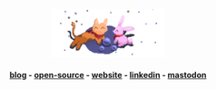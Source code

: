 <div align="center">

<img src="banner.png" width="200" alt="drawing">

#### [blog](https://dev.to/hitblast) - [open-source](https://github.com/hitblast?tab=repositories) - [website](https://hitblastis.me/) - [linkedin](https://www.linkedin.com/in/hitblast/) - [mastodon](https://fosstodon.org/@hitblast)

</div>
